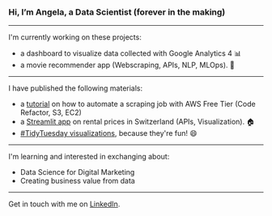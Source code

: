 ### Hi, I’m Angela, a Data Scientist (forever in the making)

___________________________

I'm currently working on these projects:

- a dashboard to visualize data collected with Google Analytics 4 📊
- a movie recommender app (Webscraping, APIs, NLP, MLOps). :movie_camera: 
___________________________

I have published the following materials:

- a [tutorial](https://medium.com/@angelaniederberger/automated-web-scraping-with-aws-72b7f80c2927) on how to automate a scraping job with AWS Free Tier (Code Refactor, S3, EC2)
- a [Streamlit app](https://github.com/Alessine/swiss_rents) on rental prices in Switzerland (APIs, Visualization). :house: 
- [#TidyTuesday visualizations](https://github.com/Alessine/TidyTuesday-Visualizations), because they're fun! :smile: 

___________________________

I'm learning and interested in exchanging about:

- Data Science for Digital Marketing
- Creating business value from data

___________________________

Get in touch with me on [LinkedIn](https://www.linkedin.com/in/angela-niederberger/). 


<!---
Alessine/Alessine is a ✨ special ✨ repository because its `README.md` (this file) appears on your GitHub profile.
You can click the Preview link to take a look at your changes.
--->
